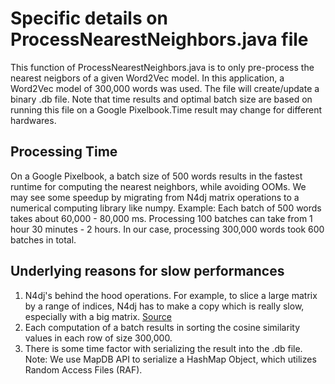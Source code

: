 # Specific details on ProcessNearestNeighbors.java file

This function of ProcessNearestNeighbors.java is to only pre-process
the nearest neigbors of a given Word2Vec model. In this application,
a Word2Vec model of 300,000 words was used. The file will create/update
a binary .db file. Note that time results and optimal batch size are based
on running this file on a Google Pixelbook.Time result may change for
different hardwares.

## Processing Time

On a Google Pixelbook, a batch size of 500 words results in the fastest runtime
for computing the nearest neighbors, while avoiding OOMs. We may see some speedup by
migrating from N4dj matrix operations to a numerical computing library like
numpy. Example: Each batch of 500 words takes about 60,000 - 80,000 ms.
Processing 100 batches can take from 1 hour 30 minutes - 2 hours. In our case,
processing 300,000 words took 600 batches in total.

## Underlying reasons for slow performances

1. N4dj's behind the hood operations. For example, to slice a large matrix by a range of indices,
N4dj has to make a copy which is really slow, especially with a big matrix.
[Source](https://stackoverflow.com/questions/58681345/how-to-select-a-given-set-of-indexes-from-an-ndarray-in-nd4j-similarly-to-numpy)
2. Each computation of a batch results in sorting the
cosine similarity values in each row of size 300,000.
3. There is some time factor with serializing the result into the .db file.
Note: We use MapDB API to serialize a HashMap Object, which utilizes Random Access Files (RAF).